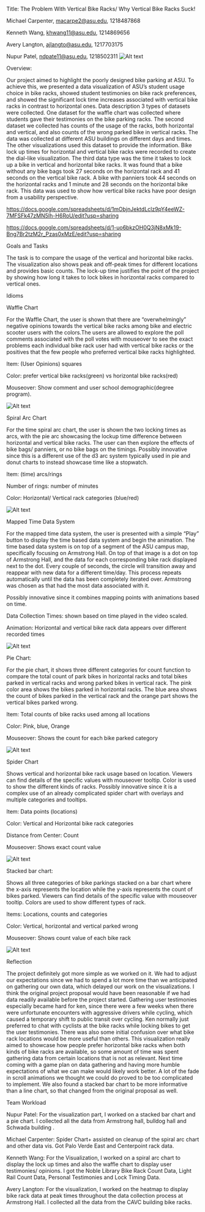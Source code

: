 

Title: The Problem With Vertical Bike Racks/ Why Vertical Bike Racks Suck!

Michael Carpenter, macarpe2@asu.edu, 1218487868

Kenneth Wang, khwang11@asu.edu, 1214869656

Avery Langton, ajlangto@asu.edu, 1217703175

Nupur Patel, ndpate11@asu.edu, 1218502311
![Alt text](./thumbnail.png?raw=true "Thumbnail")

Overview:

Our project aimed to highlight the poorly designed bike parking at ASU. To achieve this, we presented a data visualization of ASU’s student usage choice in bike racks, showed student testimonies on bike rack preferences, and showed the significant lock time increases associated with vertical bike racks in contrast to horizontal ones.
Data description
3 types of datasets were collected. One dataset for the waffle chart was collected where students gave their testimonies on the bike parking racks. 
The second dataset we collected has counts of the usage of the racks, both horizontal and vertical, and also counts of the wrong parked bike in vertical racks. The data was collected at different ASU buildings on different days and times. The other visualizations used this dataset to provide the information. Bike lock up times for horizontal and vertical bike racks were recorded to create the dial-like visualization.
The third data type was the time it takes to lock up a bike in vertical and horizontal bike racks. It was found that a bike without any bike bags took 27 seconds on the horizontal rack and 41 seconds on the vertical bike rack. A bike with panniers took 44 seconds on the horizontal racks and 1 minute and 28 seconds on the horizontal bike rack. This data was used to show how vertical bike racks have poor design from a usability perspective.

https://docs.google.com/spreadsheets/d/1mObjnJektdLclz9pY4eeWZ-7MFSFk47zMN5Ih-H6RoU/edit?usp=sharing

https://docs.google.com/spreadsheets/d/1-uo6bkzOH0Q3jN8xMk19-Bng7Br2tzM2r_Pzas0xMzE/edit?usp=sharing


Goals and Tasks

The task is to compare the usage of the vertical and horizontal bike racks. The visualization also shows peak and off-peak times for different locations and provides basic counts. The lock-up time justifies the point of the project by showing how long it takes to lock bikes in horizontal racks compared to vertical ones.

Idioms

Waffle Chart

For the Waffle Chart, the user is shown that there are “overwhelmingly” negative opinions towards the vertical bike racks among bike and electric scooter users with the colors.The users are allowed to explore the poll comments associated with the poll votes with mouseover to see the exact problems each individual bike rack user had with vertical bike racks or the positives that the few people who preferred vertical bike racks highlighted.

Item: (User Opinions) squares

Color: prefer vertical bike racks(green) vs horizontal bike racks(red)

Mouseover: Show comment and user school demographic(degree program).

![Alt text](./walle.png?raw=true "Waffle")

Spiral Arc Chart

For the time spiral arc chart, the user is shown the two locking times as arcs, with the pie arc showcasing the lockup time difference between horizontal and vertical bike racks. The user can then explore the effects of bike bags/ panniers, or no bike bags on the timings.
Possibly innovative since this is a different use of the d3 arc system typically used in pie and donut charts to instead showcase time like a stopwatch.

Item: (time) arcs/rings

Number of rings: number of minutes

Color: Horizontal/ Vertical rack categories (blue/red)

![Alt text](./spiral.png?raw=true "Spiral")

Mapped Time Data System

For the mapped time data system, the user is presented with a simple “Play” button to display the time based data system and begin the animation. The time based data system is on top of a segment of the ASU campus map, specifically focusing on Armstrong Hall. On top of that image is a dot on top of Armstrong Hall, and the data for each corresponding bike rack displayed next to the dot. Every couple of seconds, the circle will transition away and reappear with new data for a different time/day. This process repeats automatically until the data has been completely iterated over. Armstrong was chosen as that had the most data associated with it.

Possibly innovative since it combines mapping points with animations based on time.

Data Collection Times: shown based on time played in the video scaled.

Animation: Horizontal and vertical bike rack data appears over different recorded times

![Alt text](./map.png?raw=true "Map")

Pie Chart: 

For the pie chart, it shows three different categories for count function to compare the total count of park bikes in horizontal racks and total bikes parked in vertical racks and wrong parked bikes in vertical rack. The pink color area shows the bikes parked in horizontal racks. The blue area shows the count of bikes parked in the vertical rack and the orange part shows the vertical bikes parked wrong.

Item: Total counts of bike racks used among all locations

Color: Pink, blue, Orange

Mouseover: Shows the count for each bike parked category



![Alt text](./pie.png?raw=true "Pie")



Spider Chart

Shows vertical and horizontal bike rack usage based on location. Viewers can find details of the specific values with mouseover tooltip. Color is used to show the different kinds of racks.
Possibly innovative since it is a complex use of an already complicated spider chart with overlays and multiple categories and tooltips.

Item: Data points (locations)

Color: Vertical and Horizontal bike rack categories

Distance from Center: Count

Mouseover: Shows exact count value

![Alt text](./spider.png?raw=true "Spider")



Stacked bar chart:

Shows all three categories of bike parkings stacked on a bar chart where the x-axis represents the location while the y-axis represents the count of bikes parked. Viewers can find details of the specific value with mouseover tooltip. Colors are used to show different types of rack.

Items: Locations, counts and categories

Color: Vertical, horizontal and vertical parked wrong

Mouseover: Shows count value of each bike rack



![Alt text](./bar.png?raw=true "Bar")


Reflection

The project definitely got more simple as we worked on it. We had to adjust our expectations since we had to spend a lot more time than we anticipated on gathering our own data, which delayed our work on the visualizations.
I think the original project proposal would have been reasonable if we had data readily available before the project started.
Gathering user testimonies especially became hard for ken, since there were a few weeks when there were unfortunate encounters with aggressive drivers while cycling, which caused a temporary shift to public transit over cycling. Ken normally just preferred to chat with cyclists at the bike racks while locking bikes to get the user testimonies.
There was also some initial confusion over what bike rack locations would be more useful than others. This visualization really aimed to showcase how people prefer horizontal bike racks when both kinds of bike racks are available, so some amount of time was spent gathering data from certain locations that is not as relevant.
Next time coming with a game plan on data gathering and having more humble expectations of what we can make would likely work better.
A lot of the fade in scroll animations we thought we could do proved to be too complicated to implement.
We also found a stacked bar chart to be more informative than a line chart, so that changed from the original proposal as well.


Team Workload

Nupur Patel: For the visualization part, I worked on a stacked bar chart and a pie chart. I collected all the data from Armstrong hall, bulldog hall and Schwada building .

Michael Carpenter: Spider Chart+ assisted on cleanup of the spiral arc chart and other data vis. Got Palo Verde East and Centerpoint rack data.

Kenneth Wang: For the Visualization, I worked on a spiral arc chart to display the lock up times and also the waffle chart to display user testimonies/ opinions. I got the Noble Library Bike Rack Count Data, Light Rail Count Data, Personal Testimonies and Lock Timing Data.

Avery Langton: For the visualization, I worked on the heatmap to display bike rack data at peak times throughout the data collection process at Armstrong Hall. I collected all the data from the CAVC building bike racks.

